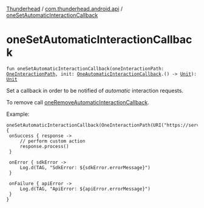 [Thunderhead](../index.md) / [com.thunderhead.android.api](index.md) / [oneSetAutomaticInteractionCallback](./one-set-automatic-interaction-callback.md)

# oneSetAutomaticInteractionCallback

`fun oneSetAutomaticInteractionCallback(oneInteractionPath: `[`OneInteractionPath`](../com.thunderhead.android.api.interactions/-one-interaction-path/index.md)`, init: `[`OneAutomaticInteractionCallback`](../com.thunderhead.android.api.interactions/-one-automatic-interaction-callback/index.md)`.() -> `[`Unit`](https://kotlinlang.org/api/latest/jvm/stdlib/kotlin/-unit/index.html)`): `[`Unit`](https://kotlinlang.org/api/latest/jvm/stdlib/kotlin/-unit/index.html)

Set a callback in order to be notified of *automatic*
interaction requests.

To remove call [oneRemoveAutomaticInteractionCallback](one-remove-automatic-interaction-callback.md).

Example:

```
oneSetAutomaticInteractionCallback(OneInteractionPath(URI("https://server.com"))) {
 onSuccess { response ->
     // perform custom action
     response.process()
 }

 onError { sdkError ->
     Log.d(TAG, "SdkError: ${sdkError.errorMessage}")
 }

 onFailure { apiError ->
     Log.d(TAG, "ApiError: ${apiError.errorMessage}")
 }
}
```

